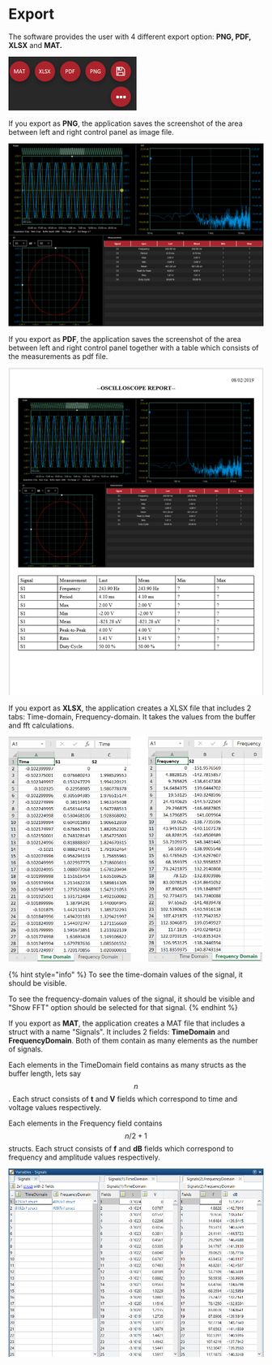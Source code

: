 # Export

The software provides the user with 4 different export option: **PNG, PDF, XLSX** and **MAT.**

![](../../../../.gitbook/assets/image%20%2871%29.png)

If you export as **PNG**, the application saves the screenshot of the area between left and right control panel as image file.

![Export as PNG](../../../../.gitbook/assets/exportpng.png)

If you export as **PDF**, the application saves the screenshot of the area between left and right control panel together with a table which consists of the measurements as pdf file.

![Export as PDF](../../../../.gitbook/assets/image%20%2858%29.png)

If you export as **XLSX**, the application creates a XLSX file that includes 2 tabs: Time-domain, Frequency-domain. It takes the values from the buffer and fft calculations.

 

![Export as XLSX](../../../../.gitbook/assets/image%20%2847%29.png)

{% hint style="info" %}
To see the time-domain values of the signal, it should be visible.

To see the frequency-domain values of the signal, it should be visible and "Show FFT" option should be selected for that signal.
{% endhint %}

If you export as **MAT**, the application creates a MAT file that includes a struct with a name "Signals". It includes 2 fields: **TimeDomain** and **FrequencyDomain**.  Both of them contain as many elements as the number of signals. 

Each elements in the TimeDomain field contains as many structs as the buffer length, lets say $$n$$. Each struct consists of **t** and **V** fields which correspond to time and voltage values respectively.

Each elements in the Frequency field contains $$n/2 + 1$$ structs. Each struct consists of **f** and **dB** fields which correspond to frequency and amplitude values respectively.

![Export as MAT](../../../../.gitbook/assets/image%20%2843%29.png)

